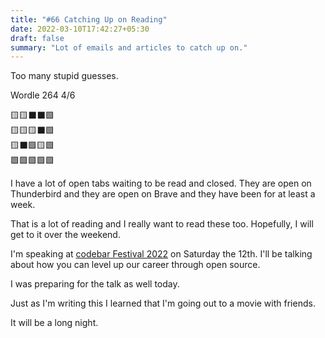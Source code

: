 ```yaml
---
title: "#66 Catching Up on Reading"
date: 2022-03-10T17:42:27+05:30
draft: false
summary: "Lot of emails and articles to catch up on."
---
```


Too many stupid guesses.

Wordle 264 4/6

🟨🟨⬛⬛🟩\
🟨🟨🟨⬛🟩\
🟨⬛🟩🟨🟩\
🟩🟩🟩🟩🟩

I have a lot of open tabs waiting to be read and closed. They are open on Thunderbird and they are open on Brave and they have been for at least a week.

That is a lot of reading and I really want to read these too. Hopefully, I will get to it over the weekend.

I'm speaking at [codebar Festival 2022](https://hopin.com/events/codebar-festival-2022) on Saturday the 12th. I'll be talking about how you can level up our career through open source.

I was preparing for the talk as well today.

Just as I'm writing this I learned that I'm going out to a movie with friends.

It will be a long night.
